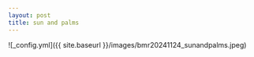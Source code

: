 ```yaml
---
layout: post
title: sun and palms
---
```


![_config.yml]({{ site.baseurl }}/images/bmr20241124_sunandpalms.jpeg)
